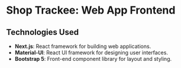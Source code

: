 # Shop Trackee: Web App Frontend

## Technologies Used

- **Next.js**: React framework for building web applications.
- **Material-UI**: React UI framework for designing user interfaces.
- **Bootstrap 5**: Front-end component library for layout and styling.
